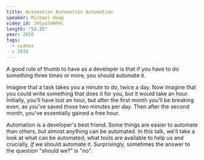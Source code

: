 ```yaml
---
title: Automation Automation Automation
speaker: Michael Heap
video_id: JH5yolHWFHc
length: "53:25"
year: 2016
tags:
  - videos
  - 2016
---
```


A good rule of thumb to have as a developer is that if you have to do something three times or more, you should automate it.

Imagine that a task takes you a minute to do, twice a day. Now imagine that you could write something that does it for you, but it would take an hour. Initially, you'll have lost an hour, but after the first month you'll be breaking even, as you've saved those two minutes per day. Then after the second month, you've essentially gained a free hour.

Automation is a developer's best friend. Some things are easier to automate than others, but almost anything can be automated. In this talk, we'll take a look at what can be automated, what tools are available to help us and crucially, _if_ we should automate it. Surprisingly, sometimes the answer to the question "should we?" is "no".

